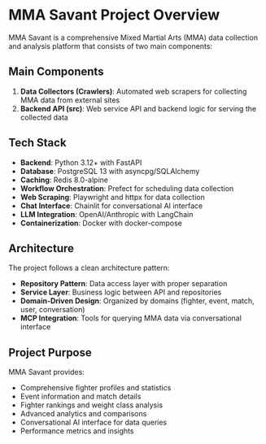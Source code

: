 # MMA Savant Project Overview

MMA Savant is a comprehensive Mixed Martial Arts (MMA) data collection and analysis platform that consists of two main components:

## Main Components

1. **Data Collectors (Crawlers)**: Automated web scrapers for collecting MMA data from external sites
2. **Backend API (src)**: Web service API and backend logic for serving the collected data

## Tech Stack

- **Backend**: Python 3.12+ with FastAPI
- **Database**: PostgreSQL 13 with asyncpg/SQLAlchemy
- **Caching**: Redis 8.0-alpine  
- **Workflow Orchestration**: Prefect for scheduling data collection
- **Web Scraping**: Playwright and httpx for data collection
- **Chat Interface**: Chainlit for conversational AI interface
- **LLM Integration**: OpenAI/Anthropic with LangChain
- **Containerization**: Docker with docker-compose

## Architecture

The project follows a clean architecture pattern:
- **Repository Pattern**: Data access layer with proper separation
- **Service Layer**: Business logic between API and repositories  
- **Domain-Driven Design**: Organized by domains (fighter, event, match, user, conversation)
- **MCP Integration**: Tools for querying MMA data via conversational interface

## Project Purpose

MMA Savant provides:
- Comprehensive fighter profiles and statistics
- Event information and match details
- Fighter rankings and weight class analysis
- Advanced analytics and comparisons
- Conversational AI interface for data queries
- Performance metrics and insights